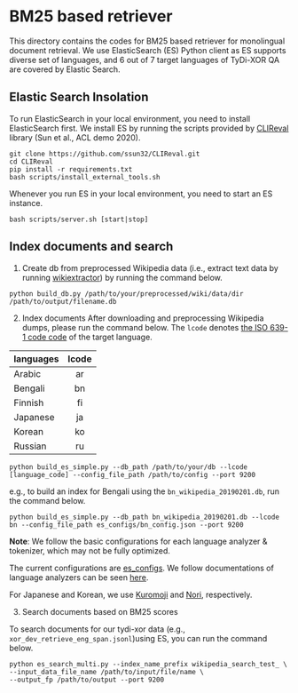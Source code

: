 # BM25 based retriever

This directory contains the codes for BM25 based retriever for monolingual document retrieval. We use ElasticSearch (ES) Python client as ES supports diverse set of languages, and 6 out of 7 target languages of TyDi-XOR QA are covered by Elastic Search.

## Elastic Search Insolation
To run ElasticSearch in your local environment, you need to install ElasticSearch first. We install ES by running the scripts provided by [CLIReval](https://github.com/ssun32/CLIReval) library (Sun et al., ACL demo 2020). 

```
git clone https://github.com/ssun32/CLIReval.git
cd CLIReval
pip install -r requirements.txt
bash scripts/install_external_tools.sh
```

Whenever you run ES in your local environment, you need to start an ES instance. 

```
bash scripts/server.sh [start|stop]
```

## Index documents and search
1. Create db from preprocessed Wikipedia data (i.e., extract text data by running [wikiextractor](https://github.com/attardi/wikiextractor)) by running the command below.

```
python build_db.py /path/to/your/preprocessed/wiki/data/dir /path/to/output/filename.db
```


2. Index documents
After downloading and preprocessing Wikipedia dumps, please run the command below. The `lcode` denotes [the ISO 639-1 code code](https://en.wikipedia.org/wiki/List_of_ISO_639-1_codes) of the target language. 


| languages        | lcode           |
| ------------- |:-------------:| 
| Arabic    | ar | 
| Bengali    | bn | 
| Finnish    | fi | 
| Japanese    | ja | 
| Korean    | ko | 
| Russian    | ru | 

```
python build_es_simple.py --db_path /path/to/your/db --lcode [language_code] --config_file_path /path/to/config --port 9200
```

e.g., to build an index for Bengali using the `bn_wikipedia_20190201.db`, run the command below.
```
python build_es_simple.py --db_path bn_wikipedia_20190201.db --lcode bn --config_file_path es_configs/bn_config.json --port 9200
```

**Note**: We follow the basic configurations for each language analyzer & tokenizer, which may not be fully optimized. 

The current configurations are [es_configs](https://github.com/AkariAsai/XORQA/baselines/bm25/es_configs/). We follow documentations of language analyzers can be seen [here](https://www.elastic.co/guide/en/elasticsearch/reference/current/analysis-lang-analyzer.html).

For Japanese and Korean, we use [Kuromoji](https://www.elastic.co/guide/en/elasticsearch/plugins/7.9/analysis-kuromoji.html) and [Nori](https://www.elastic.co/guide/en/elasticsearch/plugins/7.9/analysis-nori.html), respectively. 


3. Search documents based on BM25 scores

To search documents for our tydi-xor data (e.g., `xor_dev_retrieve_eng_span.jsonl`)using ES, you can run the command below.
```
python es_search_multi.py --index_name_prefix wikipedia_search_test_ \
--input_data_file_name /path/to/input/file/name \
--output_fp /path/to/output --port 9200
```
